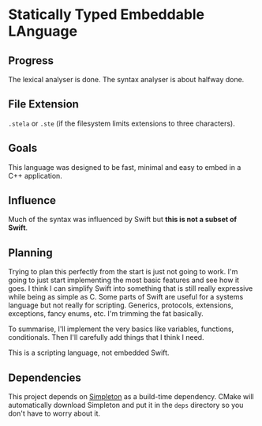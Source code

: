 # Statically Typed Embeddable LAnguage

## Progress
The lexical analyser is done. The syntax analyser is about halfway done.

## File Extension
`.stela` or `.ste` (if the filesystem limits extensions to three characters).

## Goals
This language was designed to be fast, minimal and easy to embed in a C++ application.

## Influence
Much of the syntax was influenced by Swift but **this is not a subset of Swift**.

## Planning
Trying to plan this perfectly from the start is just not going to work. I'm going to just start implementing the most basic features and see how it goes. I think I can simplify Swift into something that is still really expressive while being as simple as C. Some parts of Swift are useful for a systems language but not really for scripting. Generics, protocols, extensions, exceptions, fancy enums, etc. I'm trimming the fat basically.

To summarise, I'll implement the very basics like variables, functions, conditionals. Then I'll carefully add things that I think I need.

This is a scripting language, not embedded Swift.

## Dependencies

This project depends on [Simpleton](https://github.com/Kerndog73/Simpleton-Engine) as a build-time dependency. CMake will automatically download Simpleton and put it in the `deps` directory so you don't have to worry about it.